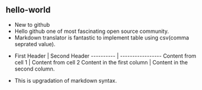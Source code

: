 ## hello-world
* New to github
* Hello github one of most fascinating open source community.
* Markdown translator is fantastic to implement table using csv(comma seprated value).
- First Header | Second Header
---------- | -----------------
Content from cell 1 | Content from cell 2
Content in the first column | Content in the second column.
* This is upgradation of markdown syntax.

